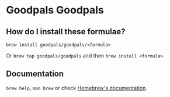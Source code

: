 # Goodpals Goodpals

## How do I install these formulae?

`brew install goodpals/goodpals/<formula>`

Or `brew tap goodpals/goodpals` and then `brew install <formula>`.

## Documentation

`brew help`, `man brew` or check [Homebrew's documentation](https://docs.brew.sh).
